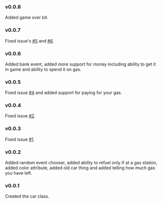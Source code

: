 ### v0.0.8
Added game over bit.
### v0.0.7
Fixed issue's [#5](https://github.com/BenIanGifford/car_adventure/issues/5) and [#6](https://github.com/BenIanGifford/car_adventure/issues/6).
### v0.0.6
Added bank event, added more support for money including ability to get it in game and ability to spend it on gas.
### v0.0.5
Fixed issue [#4](https://github.com/BenIanGifford/car_adventure/issues/4) and added support for paying for your gas.
### v0.0.4
Fixed issue [#2](https://github.com/BenIanGifford/car_adventure/issues/2).
### v0.0.3
Fixed issue [#1](https://github.com/BenIanGifford/car_adventure/issues/1).
### v0.0.2
Added random event chooser, added ability to  refuel only if at a gas 
station, added color attribute, added old car thing and added telling 
how much gas you have left.
### v0.0.1
Created the car class.
